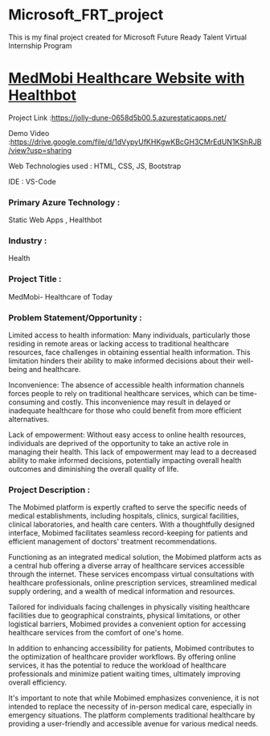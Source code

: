 # Microsoft_FRT_project

This is my final project created for Microsoft Future Ready Talent Virtual Internship Program

# [MedMobi Healthcare Website with Healthbot](https://jolly-dune-0658d5b00.5.azurestaticapps.net/)

Project Link :https://jolly-dune-0658d5b00.5.azurestaticapps.net/

Demo Video  :https://drive.google.com/file/d/1dVypyUfKHKgwKBcGH3CMrEdUN1KShRJB/view?usp=sharing

Web Technologies used : HTML, CSS, JS, Bootstrap

IDE : VS-Code

### Primary Azure Technology :
Static Web Apps , Healthbot

### Industry :
Health

### Project Title :
MedMobi- Healthcare of Today

### Problem Statement/Opportunity :
Limited access to health information: Many individuals, particularly those residing in remote areas or lacking access to traditional healthcare resources, face challenges in obtaining essential health information. This limitation hinders their ability to make informed decisions about their well-being and healthcare.

Inconvenience: The absence of accessible health information channels forces people to rely on traditional healthcare services, which can be time-consuming and costly. This inconvenience may result in delayed or inadequate healthcare for those who could benefit from more efficient alternatives.

Lack of empowerment: Without easy access to online health resources, individuals are deprived of the opportunity to take an active role in managing their health. This lack of empowerment may lead to a decreased ability to make informed decisions, potentially impacting overall health outcomes and diminishing the overall quality of life.

### Project Description :
The Mobimed platform is expertly crafted to serve the specific needs of medical establishments, including hospitals, clinics, surgical facilities, clinical laboratories, and health care centers. With a thoughtfully designed interface, Mobimed facilitates seamless record-keeping for patients and efficient management of doctors' treatment recommendations.

Functioning as an integrated medical solution, the Mobimed platform acts as a central hub offering a diverse array of healthcare services accessible through the internet. These services encompass virtual consultations with healthcare professionals, online prescription services, streamlined medical supply ordering, and a wealth of medical information and resources.

Tailored for individuals facing challenges in physically visiting healthcare facilities due to geographical constraints, physical limitations, or other logistical barriers, Mobimed provides a convenient option for accessing healthcare services from the comfort of one's home.

In addition to enhancing accessibility for patients, Mobimed contributes to the optimization of healthcare provider workflows. By offering online services, it has the potential to reduce the workload of healthcare professionals and minimize patient waiting times, ultimately improving overall efficiency.

It's important to note that while Mobimed emphasizes convenience, it is not intended to replace the necessity of in-person medical care, especially in emergency situations. The platform complements traditional healthcare by providing a user-friendly and accessible avenue for various medical needs.

